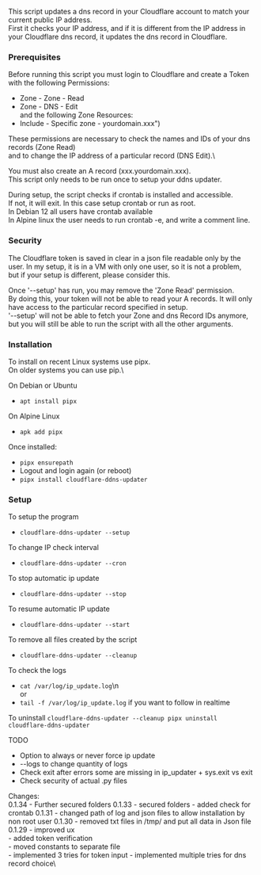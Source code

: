This script updates a dns record in your Cloudflare account to match 
your current public IP address.\
First it checks your IP address, and if it is different from the IP address in your 
Cloudflare dns record, it updates the dns record in Cloudflare.

### Prerequisites
Before running this script you must login to Cloudflare and create a Token 
with the following Permissions:  
- Zone - Zone - Read  
- Zone - DNS - Edit    \
and the following Zone Resources:  
- Include - Specific zone - yourdomain.xxx")

These permissions are necessary to check the names and IDs of your dns records (Zone Read)\
and to change the IP address of a particular record (DNS Edit).\

You must also create an A record (xxx.yourdomain.xxx).\
This script only needs to be run once to setup your ddns updater.

During setup, the script checks if crontab is installed and accessible.\
If not, it will exit. In this case setup crontab or run as root.\
In Debian 12 all users have crontab available\
In Alpine linux the user needs to run crontab -e, and write a comment line.

### Security
The Cloudflare token is saved in clear in a json file readable only by the user.
In my setup, it is in a VM with only one user, so it is not a problem,   
but if your setup is different, please consider this. 

Once '--setup' has run, you may remove the 'Zone Read' permission.\
By doing this, your token will not be able to read your A records. It will 
only have access to the particular record specified in setup.\
'--setup' will not be able to fetch your Zone and dns Record IDs anymore, but
 you will still be able to run the script with all the other arguments.
  

### Installation
  
To install on recent Linux systems use pipx.\
On older systems you can use pip.\
  
On Debian or Ubuntu  
- `apt install pipx`

On Alpine Linux  
- `apk add pipx`  

Once installed:  
- `pipx ensurepath`  
- Logout and login again (or reboot)  
- `pipx install cloudflare-ddns-updater`  
  
### Setup
To setup the program  
- `cloudflare-ddns-updater --setup`  
  
To change IP check interval  
- `cloudflare-ddns-updater --cron`  
  
To stop automatic ip update  
- `cloudflare-ddns-updater --stop`  
  
To resume automatic IP update  
- `cloudflare-ddns-updater --start`  
  
To remove all files created by the script  
- `cloudflare-ddns-updater --cleanup`  
  
To check the logs  
- `cat /var/log/ip_update.log`\n  
or   
- `tail -f /var/log/ip_update.log` if you want to follow in realtime  
  
To uninstall
    ```
    cloudflare-ddns-updater --cleanup
    pipx uninstall cloudflare-ddns-updater
    ```
  

  
  
TODO  
- Option to always or never force ip update  
- --logs to change quantity of logs  
- Check exit after errors some are missing in ip_updater + sys.exit vs exit
- Check security of actual .py files
  
Changes:  
0.1.34 - Further secured folders
0.1.33 - secured folders - added check for crontab
0.1.31 - changed path of log and json files to allow installation by non root user
0.1.30 - removed txt files in /tmp/ and put all data in Json file
0.1.29 - improved ux \
       - added token verification\
       - moved constants to separate file\
       - implemented 3 tries for token input
       - implemented multiple tries for dns record choice\
